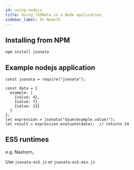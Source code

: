 ```yaml
---
id: using-nodejs
title: Using JSONata in a Node application
sidebar_label: In NodeJS
---
```


## Installing from NPM

`npm install jsonata`

## Example nodejs application

```
const jsonata = require("jsonata");

const data = {
  example: [
    {value: 4},
    {value: 7},
    {value: 13}
  ]
};
let expression = jsonata("$sum(example.value)");
let result = expression.evaluate(data);  // returns 24
```

## ES5 runtimes

e.g. Nashorn, 

Use `jsonata-es5.js` or `jsonata-es5.min.js`

